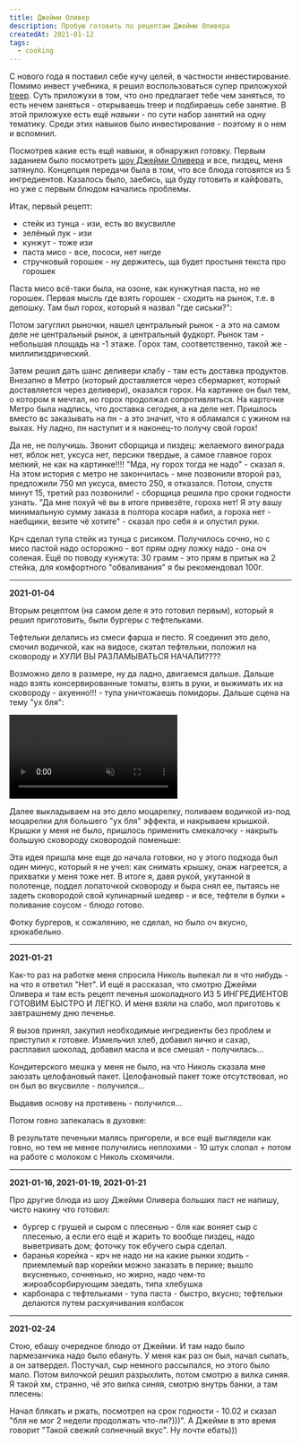 ```yaml
---
title: Джейми Оливер 
description: Пробую готовить по рецептам Джейми Оливера
createdAt: 2021-01-12 
tags:
  - cooking
---
```


С нового года я поставил себе кучу целей, в частности инвестирование. Помимо инвест учебника, я решил воспользоваться
супер приложухой [treep](https://treep.ai/). Суть приложухи в том, что оно предлагает тебе чем заняться, то есть нечем
заняться - открываешь treep и подбираешь себе занятие. В этой приложухе есть ещё *навыки* - по сути набор занятий на
одну тематику. Среди этих навыков было инвестирование - поэтому я о нем и вспомнил.



Посмотрев какие есть ещё навыки, я обнаружил готовку. Первым заданием было посмотреть
[шоу Джейми Оливера](https://www.youtube.com/watch?v=-YlwqcidWA0&list=PLS5NPENuMzpOAzLYg04IzaoUOpgI71jnT&index=2) и все,
пиздец, меня затянуло. Концепция передачи была в том, что все блюда готовятся из 5 ингредиентов. Казалось было, заебись,
ща буду готовить и кайфовать, но уже с первым блюдом начались проблемы.

Итак, первый рецепт:

- стейк из тунца - изи, есть во вкусвилле
- зелёный лук - изи
- кунжут - тоже изи
- паста мисо - все, пососи, нет нигде
- стручковый горошек - ну держитесь, ща будет простыня текста про горошек

Паста мисо всё-таки была, на озоне, как кунжутная паста, но не горошек. Первая мысль где взять горошек - сходить на
рынок, т.е. в депошку. Там был горох, который я назвал "где сиськи?":


<new-img-row>
  <img-slide src="/images/cool-story/jamie-oliver/peas-death-1.jpg" alt="Тут горох, да?" ></img-slide>
  <img-slide src="/images/cool-story/jamie-oliver/peas-death-2.jpg" alt="Нет, тут нет гороха" ></img-slide>
</new-img-row>


Потом загуглил рыночки, нашел центральный рынок - а это на самом деле не центральный рынок, а центральный фудкорт. Рынок
там - небольшая площадь на -1 этаже. Горох там, соответственно, такой же - миллипиздрический.

Затем решил дать шанс деливери клабу - там есть доставка продуктов. Внезапно в Метро (который доставляется через
сбермаркет, который доставляется через деливери), оказался горох. На картинке он был тем, о котором я мечтал, но горох
продолжал сопротивляться. На карточке Метро была надпись, что доставка сегодня, а на деле нет. Пришлось вместо вс
заказывать на пн - а это значит, что я обламался с ужином на выхах. Ну ладно, пн наступит и я наконец-то получу свой
горох!

Да не, не получишь. Звонит сборщица и пиздец: желаемого винограда нет, яблок нет, уксуса нет, персики твердые, а самое
главное горох мелкий, не как на картинке!!!! "Мда, ну горох тогда не надо" - сказал я. На этом история с метро не
закончилась - мне позвонили второй раз, предложили 750 мл уксуса, вместо 250, я отказался. Потом, спустя минут 15,
третий раз позвонили! - сборщица решила про сроки годности узнать. "Да мне похуй чё вы в итоге привезёте, гороха нет! Я
эту вашу минимальную сумму заказа в полтора косаря набил, а гороха нет - наебщики, везите чё хотите" - сказал про себя я
и опустил руки.

Крч сделал тупа стейк из тунца с рисиком. Получилось сочно, но с мисо пастой надо осторожно - вот прям одну ложку надо -
она оч соленая. Ещё по поводу кунжута: 30 грамм - это прям в притык на 2 стейка, для комфортного
"обваливания" я бы рекомендовал 100г.


<new-img-row>
  <img-slide src="/images/cool-story/jamie-oliver/tuna.jpg" alt="Стейк из тунца БЕЗ ГОРОХА" ></img-slide>
</new-img-row>


---

**2021-01-04**

Вторым рецептом (на самом деле я это готовил первым), который я решил приготовить, были бургеры с тефтельками.

Тефтельки делались из смеси фарша и песто. Я соединил это дело, смочил водичкой, как на видосе, скатал тефтельки,
положил на сковороду и ХУЛИ ВЫ РАЗЛАМЫВАТЬСЯ НАЧАЛИ????

<new-img-row>
  <img-slide src="/images/cool-story/jamie-oliver/meatballs.jpg" alt="Ну рил, это че такое???" ></img-slide>
</new-img-row>


Возможно дело в размере, ну да ладно, двигаемся дальше. Дальше надо взять консервированные томаты, взять в руки, и
выжимать их на сковороду - ахуенно!!! - тупа уничтожаешь помидоры. Дальше сцена на тему "ух бля":

<video autoplay loop muted >
  <source src="/images/cool-story/jamie-oliver/yx-blya.mp4" type="video/mp4">
</video>


Далее выкладываем на это дело моцарелку, поливаем водичкой из-под моцарелки для большего "ух бля" эффекта, и накрываем
крышкой. Крышки у меня не было, пришлось применить смекалочку - накрыть большую сковороду сковородой поменьше:

<new-img-row>
  <img-slide src="/images/cool-story/jamie-oliver/krywka-jokera.jpg" alt="Оно того не стоит, лучше купить крышку" ></img-slide>
</new-img-row>


Эта идея пришла мне еще до начала готовки, но у этого подхода был один минус, который я не учел: как снимать крышку,
онаж нагреется, а прихватки у меня тоже нет. В итоге я, давя рукой, укутанной в полотенце, поддел лопаточкой сковороду и
быра снял ее, пытаясь не задеть сковородой свой кулинарный шедевр - и все, тефтели в булки + поливание соусом - блюдо
готово.

Фотку бургеров, к сожалению, не сделал, но было оч вкусно, хрюкабельно.

---

**2021-01-21**

Как-то раз на работке меня спросила Николь выпекал ли я что нибудь - на что я ответил "Нет". И ещё я рассказал, что
смотрю Джейми Оливера и там есть рецепт печенья шоколадного ИЗ 5 ИНГРЕДИЕНТОВ ГОТОВИМ БЫСТРО И ЛЕГКО. И меня взяли на
слабо, мол приготовь к завтрашнему дню печенье.

Я вызов принял, закупил необходимые ингредиенты без проблем и приступил к готовке. Измельчил хлеб, добавил яичко и
сахар, расплавил шоколад, добавил масла и все смешал - получилась...

<new-img-row>
  <img-slide src="/images/cool-story/jamie-oliver/cookie-1.jpg" alt="Каловая масса" ></img-slide>
</new-img-row>

Кондитерского мешка у меня не было, на что Николь сказала мне заюзать целофановый пакет. Целофановый пакет тоже
отсутствовал, но он был во вкусвилле - получился...

<new-img-row>
  <img-slide src="/images/cool-story/jamie-oliver/cookie-2.jpg" alt="Мешок с говном" ></img-slide>
</new-img-row>

Выдавив основу на противень - получился...

<new-img-row>
  <img-slide src="/images/cool-story/jamie-oliver/cookie-3.jpg" alt="Противень с говном" ></img-slide>
</new-img-row>

Потом говно запекалась в духовке:

<new-img-row>
  <img-slide src="/images/cool-story/jamie-oliver/cookie-4.jpg" alt="Ну рил че печенье так некрасиво выглядит?" ></img-slide>
</new-img-row>

В результате печеньки малясь пригорели, и все ещё выглядели как говно, но тем не менее получились неплохими - 10 штук
слопал + потом на работе с молоком с Николь схомячили.

<new-img-row>
  <img-slide src="/images/cool-story/jamie-oliver/cookie-5.jpg" alt="Результат" ></img-slide>
  <img-slide src="/images/cool-story/jamie-oliver/cookie-6.jpg" alt="Одна печенька выглядит не так уж и плохо" ></img-slide>
</new-img-row>

---

**2021-01-16, 2021-01-19, 2021-01-21**

Про другие блюда из шоу Джейми Оливера больших паст не напишу, чисто накину что готовил:

- бургер с грушей и сыром с плесенью - бля как воняет сыр с плесенью, а если его ещё и жарить то вообще пиздец, надо
  выветривать дом; фоточку ток ебучего сыра сделал.
- баранья корейка - крч не надо ни на какие рынки ходить - приемлемый вар корейки можно заказать в перике; вышло
  вкусненько, сочненько, но жирно, надо чем-то жироабсорбирующим заедать, типа хлебушка
- карбонара с тефтельками - тупа паста - быстро, вкусно; тефтельки делаются путем расхуячивания колбасок

<new-img-row>
  <img-slide src="/images/cool-story/jamie-oliver/cheese.jpg" alt="Ебучий сыр" ></img-slide>
  <img-slide src="/images/cool-story/jamie-oliver/rack-of-lamb-3.jpg" alt="Баранья корейка" ></img-slide>
  <img-slide src="/images/cool-story/jamie-oliver/carbonara.jpg" alt="Простая карбонара" ></img-slide>
</new-img-row>

---

**2021-02-24**

Стою, ебашу очередное блюдо от Джейми. И там надо было пармезанчика надо было ебануть. У меня как раз он был, начал
сыпать, а он затвердел. Постучал, сыр немного рассыпался, но этого было мало. Потом вилочкой решил разрыхлить, потом
смотрю а вилка синяя. Я такой хм, странно, чё это вилка синяя, смотрю внутрь банки, а там плесень:

<new-img-row>
  <img-slide src="/images/cool-story/jamie-oliver/mold.png" alt="Сыр с приколом" ></img-slide>
</new-img-row>

Начал блякать и ржать, посмотрел на срок годности - 10.02 и сказал "бля не мог 2 недели продолжать что-ли?)))". А Джейми
в это время говорит "Такой свежий солнечный вкус". Ну почти ебать)))



